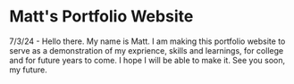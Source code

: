 # Matt's Portfolio Website

7/3/24 - Hello there. My name is Matt. I am making this portfolio website to serve as a demonstration of my exprience, skills and learnings, for college and for future years to come. I hope I will be able to make it. See you soon, my future.
